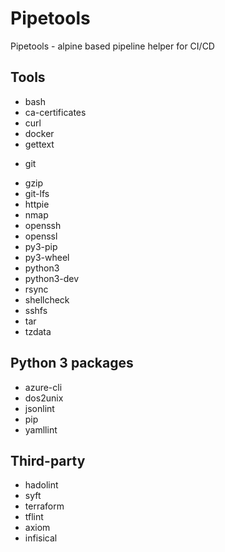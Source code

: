 # Pipetools

Pipetools - alpine based pipeline helper for CI/CD

## Tools

- bash
- ca-certificates
- curl
- docker
- gettext
<!-- textlint-disable terminology -->
- git
<!-- textlint-enable terminology -->
- gzip
- git-lfs
- httpie
- nmap
- openssh
- openssl
- py3-pip
- py3-wheel
- python3
- python3-dev
- rsync
- shellcheck
- sshfs
- tar
- tzdata

## Python 3 packages

- azure-cli
- dos2unix
- jsonlint
- pip
- yamllint

## Third-party

- hadolint
- syft
- terraform
- tflint
- axiom
- infisical
